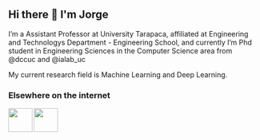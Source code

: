 ## Hi there 👋 I'm Jorge

I’m a Assistant Professor at University Tarapaca, affiliated at Engineering and Technologys Department - Engineering School, and currently I’m Phd student in Engineering Sciences in the Computer Science area from @dccuc and @ialab_uc

My current research field is Machine Learning and Deep Learning.

### Elsewhere on the internet
<a href="https://twitter.com/jdiazram"><img src="https://image.flaticon.com/icons/png/128/733/733579.png" align="left" height="48" width="48" ></a>
<a href="https://www.linkedin.com/in/jdiazram/"><img src="https://image.flaticon.com/icons/png/128/2111/2111499.png" align="left" height="48" width="48" ></a>

<!--
**jdiazram/jdiazram** is a ✨ _special_ ✨ repository because its `README.md` (this file) appears on your GitHub profile.

Here are some ideas to get you started:

- 🔭 I’m currently working on ...
- 🌱 I’m currently learning ...
- 👯 I’m looking to collaborate on ...
- 🤔 I’m looking for help with ...
- 💬 Ask me about ...
- 📫 How to reach me: ...
- 😄 Pronouns: ...
- ⚡ Fun fact: ...
-->
